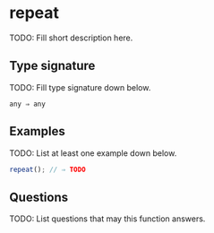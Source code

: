 # repeat

TODO: Fill short description here.

## Type signature

TODO: Fill type signature down below.

```
any ⇒ any
```

## Examples

TODO: List at least one example down below.

```javascript
repeat(); // ⇒ TODO
```

## Questions

TODO: List questions that may this function answers.
